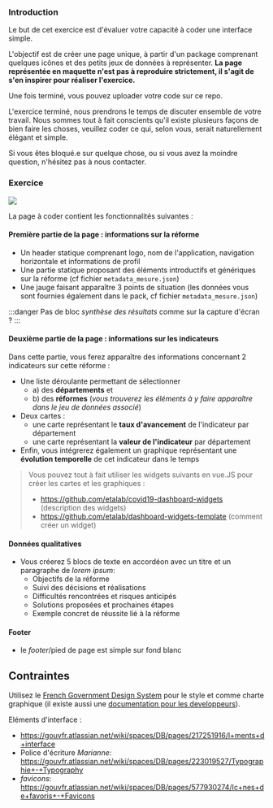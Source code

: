 ### Introduction

Le but de cet exercice est d'évaluer votre capacité à coder une interface  simple.

L'objectif est de créer une page unique, à partir d'un package comprenant quelques icônes et des petits jeux de données à représenter. **La page représentée en maquette n'est pas à reproduire strictement, il s'agit de s'en inspirer pour réaliser l'exercice.** 

Une fois terminé, vous pouvez uploader votre code sur ce repo.

L'exercice terminé, nous prendrons le temps de discuter ensemble de votre travail. Nous sommes tout à fait conscients qu'il existe plusieurs façons de bien faire les choses, veuillez coder ce qui, selon vous, serait naturellement élégant et simple. 

Si vous êtes bloqué.e sur quelque chose, ou si vous avez la moindre question, n'hésitez pas à nous contacter. 

### Exercice

![](https://hackmd.io/_uploads/ByRH6Huc9.jpg)


La page à coder contient les fonctionnalités suivantes : 

#### Première partie de la page : informations sur la réforme

* Un header statique comprenant logo, nom de l'application, navigation horizontale et informations de profil
* Une partie statique proposant des éléments introductifs et génériques sur la réforme (cf fichier `metadata_mesure.json`)
* Une jauge faisant apparaître 3 points de situation (les données vous sont fournies également dans le pack, cf fichier `metadata_mesure.json`) 

:::danger
Pas de bloc *synthèse des résultats* comme sur la capture d'écran ?
:::

#### Deuxième partie de la page : informations sur les indicateurs

Dans cette partie, vous ferez apparaître des informations concernant 2 indicateurs sur cette réforme : 
* Une liste déroulante permettant de sélectionner 
    * a) des **départements** et 
    * b) des **réformes** (*vous trouverez les éléments à y faire apparaître dans le jeu de données associé*)
* Deux cartes : 
    * une carte représentant le **taux d'avancement** de l'indicateur par département
    * une carte représentant la **valeur de l'indicateur** par département
* Enfin, vous intégrerez également un graphique représentant une **évolution temporelle** de cet indicateur dans le temps

> Vous pouvez tout à fait utiliser les widgets suivants en vue.JS pour créer les cartes et les graphiques : 
> * https://github.com/etalab/covid19-dashboard-widgets (description des widgets)
> * https://github.com/etalab/dashboard-widgets-template (comment créer un widget)

#### Données qualitatives

* Vous créerez 5 blocs de texte en accordéon avec un titre et un paragraphe de *lorem ipsum*:
    * Objectifs de la réforme
    * Suivi des décisions et réalisations
    * Difficultés rencontrées et risques anticipés
    * Solutions proposées et prochaines étapes
    * Exemple concret de réussite lié à la réforme


#### Footer

* le *footer*/pied de page est simple sur fond blanc


## Contraintes

Utilisez le [French Government Design System](https://www.systeme-de-design.gouv.fr/) pour le style et comme charte graphique (il existe aussi une [documentation pour les developpeurs](https://gouvfr.atlassian.net/wiki/spaces/DB/pages/223019574/D+veloppeurs)).

Eléments d'interface : 
* https://gouvfr.atlassian.net/wiki/spaces/DB/pages/217251916/l+ments+d+interface
* Police d'écriture *Marianne*: https://gouvfr.atlassian.net/wiki/spaces/DB/pages/223019527/Typographie+-+Typography
* *favicons*: https://gouvfr.atlassian.net/wiki/spaces/DB/pages/577930274/Ic+nes+de+favoris+-+Favicons

